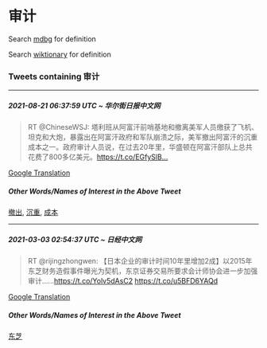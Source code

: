 # 审计

Search [mdbg](https://www.mdbg.net/chinese/dictionary?page=worddict&wdrst=0&wdqb=审计) for definition

Search [wiktionary](https://en.wiktionary.org/wiki/审计) for definition

### Tweets containing 审计

___
##### 2021-08-21 06:37:59 UTC ~ 华尔街日报中文网
> RT @ChineseWSJ: 塔利班从阿富汗前哨基地和撤离美军人员缴获了飞机、坦克和大炮，暴露出在阿富汗政府和军队崩溃之际，美军撤出阿富汗的沉重成本之一。政府审计人员说，在过去20年里，华盛顿在阿富汗部队上总共花费了800多亿美元。https://t.co/EGfySlB…

[Google Translation](https://translate.google.com/?hi=en&tab=TT&sl=zh-CN&tl=en&op=translate&text=RT+%40ChineseWSJ%3A+%E5%A1%94%E5%88%A9%E7%8F%AD%E4%BB%8E%E9%98%BF%E5%AF%8C%E6%B1%97%E5%89%8D%E5%93%A8%E5%9F%BA%E5%9C%B0%E5%92%8C%E6%92%A4%E7%A6%BB%E7%BE%8E%E5%86%9B%E4%BA%BA%E5%91%98%E7%BC%B4%E8%8E%B7%E4%BA%86%E9%A3%9E%E6%9C%BA%E3%80%81%E5%9D%A6%E5%85%8B%E5%92%8C%E5%A4%A7%E7%82%AE%EF%BC%8C%E6%9A%B4%E9%9C%B2%E5%87%BA%E5%9C%A8%E9%98%BF%E5%AF%8C%E6%B1%97%E6%94%BF%E5%BA%9C%E5%92%8C%E5%86%9B%E9%98%9F%E5%B4%A9%E6%BA%83%E4%B9%8B%E9%99%85%EF%BC%8C%E7%BE%8E%E5%86%9B%E6%92%A4%E5%87%BA%E9%98%BF%E5%AF%8C%E6%B1%97%E7%9A%84%E6%B2%89%E9%87%8D%E6%88%90%E6%9C%AC%E4%B9%8B%E4%B8%80%E3%80%82%E6%94%BF%E5%BA%9C%E5%AE%A1%E8%AE%A1%E4%BA%BA%E5%91%98%E8%AF%B4%EF%BC%8C%E5%9C%A8%E8%BF%87%E5%8E%BB20%E5%B9%B4%E9%87%8C%EF%BC%8C%E5%8D%8E%E7%9B%9B%E9%A1%BF%E5%9C%A8%E9%98%BF%E5%AF%8C%E6%B1%97%E9%83%A8%E9%98%9F%E4%B8%8A%E6%80%BB%E5%85%B1%E8%8A%B1%E8%B4%B9%E4%BA%86800%E5%A4%9A%E4%BA%BF%E7%BE%8E%E5%85%83%E3%80%82https%3A%2F%2Ft.co%2FEGfySlB%E2%80%A6)
##### Other Words/Names of Interest in the Above Tweet
[撤出](撤出.md), [沉重](沉重.md), [成本](成本.md)
___
##### 2021-03-03 02:54:37 UTC ~ 日经中文网
> RT @rijingzhongwen: 【日本企业的审计时间10年里增加2成】以2015年东芝财务造假事件曝光为契机，东京证券交易所要求会计师协会进一步加强审计……https://t.co/Yolv5dAsC2 https://t.co/u5BFD6YAQd

[Google Translation](https://translate.google.com/?hi=en&tab=TT&sl=zh-CN&tl=en&op=translate&text=RT+%40rijingzhongwen%3A+%E3%80%90%E6%97%A5%E6%9C%AC%E4%BC%81%E4%B8%9A%E7%9A%84%E5%AE%A1%E8%AE%A1%E6%97%B6%E9%97%B410%E5%B9%B4%E9%87%8C%E5%A2%9E%E5%8A%A02%E6%88%90%E3%80%91%E4%BB%A52015%E5%B9%B4%E4%B8%9C%E8%8A%9D%E8%B4%A2%E5%8A%A1%E9%80%A0%E5%81%87%E4%BA%8B%E4%BB%B6%E6%9B%9D%E5%85%89%E4%B8%BA%E5%A5%91%E6%9C%BA%EF%BC%8C%E4%B8%9C%E4%BA%AC%E8%AF%81%E5%88%B8%E4%BA%A4%E6%98%93%E6%89%80%E8%A6%81%E6%B1%82%E4%BC%9A%E8%AE%A1%E5%B8%88%E5%8D%8F%E4%BC%9A%E8%BF%9B%E4%B8%80%E6%AD%A5%E5%8A%A0%E5%BC%BA%E5%AE%A1%E8%AE%A1%E2%80%A6%E2%80%A6https%3A%2F%2Ft.co%2FYolv5dAsC2+https%3A%2F%2Ft.co%2Fu5BFD6YAQd)
##### Other Words/Names of Interest in the Above Tweet
[东芝](东芝.md)
